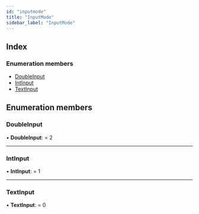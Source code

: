 ```yaml
---
id: "inputmode"
title: "InputMode"
sidebar_label: "InputMode"
---
```


## Index

### Enumeration members

* [DoubleInput](inputmode.md#doubleinput)
* [IntInput](inputmode.md#intinput)
* [TextInput](inputmode.md#textinput)

## Enumeration members

###  DoubleInput

• **DoubleInput**: = 2

___

###  IntInput

• **IntInput**: = 1

___

###  TextInput

• **TextInput**: = 0
